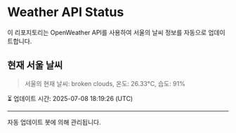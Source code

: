 
# Weather API Status

이 리포지토리는 OpenWeather API를 사용하여 서울의 날씨 정보를 자동으로 업데이트합니다.

## 현재 서울 날씨
> 서울의 현재 날씨: broken clouds, 온도: 26.33°C, 습도: 91%

⏳ 업데이트 시간: 2025-07-08 18:19:26 (UTC)

---
자동 업데이트 봇에 의해 관리됩니다.
